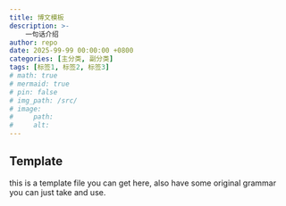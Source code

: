 ```yaml
---
title: 博文模板
description: >-
    一句话介绍
author: repo
date: 2025-99-99 00:00:00 +0800
categories: [主分类, 副分类]
tags: [标签1, 标签2, 标签3]
# math: true
# mermaid: true
# pin: false 
# img_path: /src/
# image:
#     path: 
#     alt: 
---
```


## Template
this is a template file you can get here, also have some original grammar you can just take and use.

